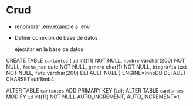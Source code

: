 # Crud

- renombrar .env.example a .env
- Definir conexión de base de datos

  ejecutar en la base de datos
  

CREATE TABLE `cantantes` (
  `id` int(11) NOT NULL,
  `nombre` varchar(200) NOT NULL,
  `fecha_nac` date NOT NULL,
  `genero` char(1) NOT NULL,
  `biografia` text NOT NULL,
  `foto` varchar(200) DEFAULT NULL
) ENGINE=InnoDB DEFAULT CHARSET=utf8mb4;

ALTER TABLE `cantantes` ADD PRIMARY KEY (`id`);
ALTER TABLE `cantantes` MODIFY `id` int(11) NOT NULL AUTO_INCREMENT, AUTO_INCREMENT=1;

